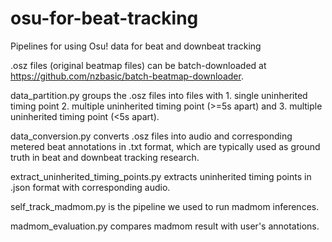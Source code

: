 # osu-for-beat-tracking
Pipelines for using Osu! data for beat and downbeat tracking

.osz files (original beatmap files) can be batch-downloaded at https://github.com/nzbasic/batch-beatmap-downloader.

data_partition.py groups the .osz files into files with 1. single uninherited timing point 2. multiple uninherited timing point (>=5s apart) and 3. multiple uninherited timing point (<5s apart).

data_conversion.py converts .osz files into audio and corresponding metered beat annotations in .txt format, which are typically used as ground truth in beat and downbeat tracking research.

extract_uninherited_timing_points.py extracts uninherited timing points in .json format with corresponding audio.

self_track_madmom.py is the pipeline we used to run madmom inferences.

madmom_evaluation.py compares madmom result with user's annotations.

